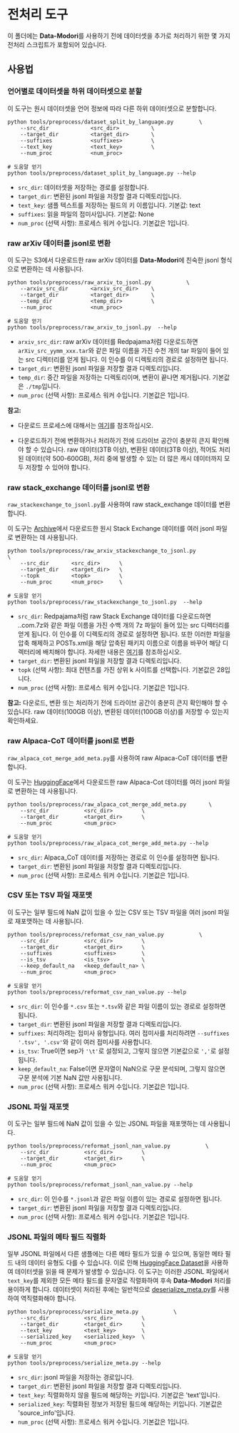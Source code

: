 # 전처리 도구

이 폴더에는 **Data-Modori**를 사용하기 전에 데이터셋을 추가로 처리하기 위한 몇 가지 전처리 스크립트가 포함되어 있습니다.

## 사용법

### 언어별로 데이터셋을 하위 데이터셋으로 분할

이 도구는 원시 데이터셋을 언어 정보에 따라 다른 하위 데이터셋으로 분할합니다.

```shell
python tools/preprocess/dataset_split_by_language.py        \
    --src_dir             <src_dir>          \
    --target_dir          <target_dir>       \
    --suffixes            <suffixes>         \
    --text_key            <text_key>         \
    --num_proc            <num_proc>

# 도움말 얻기
python tools/preprocess/dataset_split_by_language.py --help
```
- `src_dir`: 데이터셋을 저장하는 경로를 설정합니다.
- `target_dir`: 변환된 jsonl 파일을 저장할 결과 디렉토리입니다.
- `text_key`: 샘플 텍스트를 저장하는 필드의 키 이름입니다. 기본값: text
- `suffixes`: 읽을 파일의 접미사입니다. 기본값: None
- `num_proc` (선택 사항): 프로세스 워커 수입니다. 기본값은 1입니다.

### raw arXiv 데이터를 jsonl로 변환

이 도구는 S3에서 다운로드한 raw arXiv 데이터를 **Data-Modori**에 친숙한 jsonl 형식으로 변환하는 데 사용됩니다.


```shell
python tools/preprocess/raw_arxiv_to_jsonl.py           \
    --arxiv_src_dir       <arxiv_src_dir>    \
    --target_dir          <target_dir>       \
    --temp_dir            <temp_dir>         \
    --num_proc            <num_proc>

# 도움말 얻기
python tools/preprocess/raw_arxiv_to_jsonl.py  --help
```
- `arxiv_src_dir`: raw arXiv 데이터를 Redpajama처럼 다운로드하면 `arXiv_src_yymm_xxx.tar`와 같은 파일 이름을 가진 수천 개의 tar 파일이 들어 있는 src 디렉터리를 얻게 됩니다. 이 인수를 이 디렉토리의 경로로 설정하면 됩니다.
- `target_dir`: 변환된 jsonl 파일을 저장할 결과 디렉토리입니다.
- `temp_dir`: 중간 파일을 저장하는 디렉토리이며, 변환이 끝나면 제거됩니다. 기본값은 `./tmp`입니다.
- `num_proc` (선택 사항): 프로세스 워커 수입니다. 기본값은 1입니다.

**참고:**

* 다운로드 프로세스에 대해서는 [여기]((https://github.com/togethercomputer/RedPajama-Data/tree/main/data_prep/arxiv))를 참조하십시오.

* 다운로드하기 전에 변환하거나 처리하기 전에 드라이브 공간이 충분히 큰지 확인해야 할 수 있습니다. raw 데이터(3TB 이상), 변환된 데이터(3TB 이상), 적어도 처리된 데이터(약 500-600GB), 처리 중에 발생할 수 있는 더 많은 캐시 데이터까지 모두 저장할 수 있어야 합니다.

### raw stack_exchange 데이터를 jsonl로 변환

`raw_stackexchange_to_jsonl.py`를 사용하여 raw stack_exchange 데이터를 변환합니다.

이 도구는 [Archive](https://archive.org/download/stackexchange)에서 다운로드한 원시 Stack Exchange 데이터를 여러 jsonl 파일로 변환하는 데 사용됩니다.



```shell
python tools/preprocess/raw_arxiv_stackexchange_to_jsonl.py           \
    --src_dir       <src_dir>      \
    --target_dir    <target_dir>   \
    --topk          <topk>         \
    --num_proc      <num_proc>     \

# 도움말 얻기
python tools/preprocess/raw_stackexchange_to_jsonl.py  --help
```
- `src_dir`: Redpajama처럼 raw Stack Exchange 데이터를 다운로드하면 *.*.com.7z와 같은 파일 이름을 가진 수백 개의 7z 파일이 들어 있는 src 디렉터리를 얻게 됩니다. 이 인수를 이 디렉토리의 경로로 설정하면 됩니다. 또한 이러한 파일을 압축 해제하고 POSTs.xml을 해당 압축된 패키지 이름으로 이름을 바꾸어 해당 디렉터리에 배치해야 합니다. 자세한 내용은 [여기]((https://github.com/togethercomputer/RedPajama-Data/tree/main/data_prep/stack_exchange))를 참조하십시오.
- `target_dir`: 변환된 jsonl 파일을 저장할 결과 디렉토리입니다.
- `topk` (선택 사항): 최대 컨텐츠를 가진 상위 k 사이트를 선택합니다. 기본값은 28입니다.
- `num_proc` (선택 사항): 프로세스 워커 수입니다. 기본값은 1입니다.

**참고:** 다운로드, 변환 또는 처리하기 전에 드라이브 공간이 충분히 큰지 확인해야 할 수 있습니다. raw 데이터(100GB 이상), 변환된 데이터(100GB 이상)를 저장할 수 있는지 확인하세요.

### raw Alpaca-CoT 데이터를 jsonl로 변환

`raw_alpaca_cot_merge_add_meta.py`를 사용하여 raw Alpaca-CoT 데이터를 변환합니다.

이 도구는 [HuggingFace](https://huggingface.co/datasets/QingyiSi/Alpaca-CoT)에서 다운로드한 raw Alpaca-Cot 데이터를 여러 jsonl 파일로 변환하는 데 사용됩니다.



```shell
python tools/preprocess/raw_alpaca_cot_merge_add_meta.py       \
    --src_dir           <src_dir>         \
    --target_dir        <target_dir>      \
    --num_proc          <num_proc>

# 도움말 얻기
python tools/preprocess/raw_alpaca_cot_merge_add_meta.py --help
```
- `src_dir`: Alpaca_CoT 데이터를 저장하는 경로로 이 인수를 설정하면 됩니다.
- `target_dir`: 변환된 jsonl 파일을 저장할 결과 디렉토리입니다.
- `num_proc` (선택 사항): 프로세스 워커 수입니다. 기본값은 1입니다.

### CSV 또는 TSV 파일 재포맷

이 도구는 일부 필드에 NaN 값이 있을 수 있는 CSV 또는 TSV 파일을 여러 jsonl 파일로 재포맷하는 데 사용됩니다.



```shell
python tools/preprocess/reformat_csv_nan_value.py           \
    --src_dir           <src_dir>         \
    --target_dir        <target_dir>      \
    --suffixes          <suffixes>        \
    --is_tsv            <is_tsv>          \
    --keep_default_na   <keep_default_na> \
    --num_proc          <num_proc>

# 도움말 얻기
python tools/preprocess/reformat_csv_nan_value.py --help
```
- `src_dir`: 이 인수를 `*.csv` 또는 `*.tsv`와 같은 파일 이름이 있는 경로로 설정하면 됩니다.
- `target_dir`: 변환된 jsonl 파일을 저장할 결과 디렉토리입니다.
- `suffixes`: 처리하려는 접미사 유형입니다. 여러 접미사를 처리하려면 `--suffixes '.tsv', '.csv'`와 같이 여러 접미사를 사용합니다.
- `is_tsv`: True이면 sep가 `'\t'`로 설정되고, 그렇지 않으면 기본값으로 `','`로 설정됩니다.
- `keep_default_na`: False이면 문자열이 NaN으로 구문 분석되며, 그렇지 않으면 구문 분석에 기본 NaN 값만 사용됩니다.
- `num_proc` (선택 사항): 프로세스 워커 수입니다. 기본값은 1입니다.

### JSONL 파일 재포맷

이 도구는 일부 필드에 NaN 값이 있을 수 있는 JSONL 파일을 재포맷하는 데 사용됩니다.



```shell
python tools/preprocess/reformat_jsonl_nan_value.py           \
    --src_dir           <src_dir>         \
    --target_dir        <target_dir>      \
    --num_proc          <num_proc>

# 도움말 얻기
python tools/preprocess/reformat_jsonl_nan_value.py --help
```
- `src_dir`: 이 인수를 `*.jsonl`과 같은 파일 이름이 있는 경로로 설정하면 됩니다.
- `target_dir`: 변환된 jsonl 파일을 저장할 결과 디렉토리입니다.
- `num_proc` (선택 사항): 프로세스 워커 수입니다. 기본값은 1입니다.


### JSONL 파일의 메타 필드 직렬화

일부 JSONL 파일에서 다른 샘플에는 다른 메타 필드가 있을 수 있으며, 동일한 메타 필드 내의 데이터 유형도 다를 수 있습니다. 이로 인해 [HuggingFace Dataset](https://huggingface.co/docs/datasets/index)을 사용하여 데이터셋을 읽을 때 문제가 발생할 수 있습니다. 이 도구는 이러한 JSONL 파일에서 `text_key`를 제외한 모든 메타 필드를 문자열로 직렬화하여 후속 **Data-Modori** 처리를 용이하게 합니다. 데이터셋이 처리된 후에는 일반적으로 [deserialize_meta.py](../postprocess/deserialize_meta.py)를 사용하여 역직렬화해야 합니다.


```shell
python tools/preprocess/serialize_meta.py           \
    --src_dir           <src_dir>         \
    --target_dir        <target_dir>      \
    --text_key          <text_key>        \
    --serialized_key    <serialized_key>  \
    --num_proc          <num_proc>

# 도움말 얻기
python tools/preprocess/serialize_meta.py --help
```
- `src_dir`:  jsonl 파일을 저장하는 경로입니다.
- `target_dir`: 변환된 jsonl 파일을 저장할 결과 디렉토리입니다.
- `text_key`: 직렬화하지 않을 필드에 해당하는 키입니다. 기본값은 'text'입니다.
- `serialized_key`: 직렬화된 정보가 저장된 필드에 해당하는 키입니다. 기본값은 'source_info'입니다.
- `num_proc` (선택 사항): 프로세스 워커 수입니다. 기본값은 1입니다.
